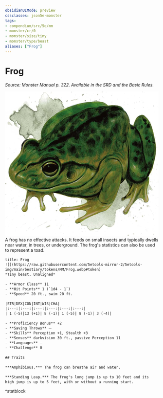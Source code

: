 ```yaml
---
obsidianUIMode: preview
cssclasses: json5e-monster
tags:
- compendium/src/5e/mm
- monster/cr/0
- monster/size/tiny
- monster/type/beast
aliases: ["Frog"]
---
```

# Frog
*Source: Monster Manual p. 322. Available in the SRD and the Basic Rules.*  

![](https://raw.githubusercontent.com/5etools-mirror-2/5etools-img/main/bestiary/MM/Frog.webp#right)  
A frog has no effective attacks. It feeds on small insects and typically dwells near water, in trees, or underground. The frog's statistics can also be used to represent a toad.


```ad-statblock
title: Frog
![](https://raw.githubusercontent.com/5etools-mirror-2/5etools-img/main/bestiary/tokens/MM/Frog.webp#token)
*Tiny beast, Unaligned*

- **Armor Class** 11 
- **Hit Points** 1 (`1d4 - 1`) 
- **Speed** 20 ft., swim 20 ft.

|STR|DEX|CON|INT|WIS|CHA|
|:---:|:---:|:---:|:---:|:---:|:---:|
| 1 (-5)|13 (+1)| 8 (-1)| 1 (-5)| 8 (-1)| 3 (-4)|

- **Proficiency Bonus** +2
- **Saving Throws** ⏤
- **Skills** Perception +1, Stealth +3
- **Senses** darkvision 30 ft., passive Perception 11
- **Languages** —
- **Challenge** 0

## Traits

***Amphibious.*** The frog can breathe air and water.

***Standing Leap.*** The frog's long jump is up to 10 feet and its high jump is up to 5 feet, with or without a running start.
```
^statblock